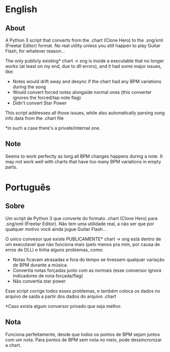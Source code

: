 # English
## About
A Python 3 script that converts from the .chart (Clone Hero) to the .sng/xml (Freetar Editor) format. No real utility unless you still happen to play Guitar Flash, for whatever reason...

The only publicly existing\* chart -> sng is inside a executable that no longer works (at least on my end, due to dll errors), and it had some major issues, like:
* Notes would drift away and desync if the chart had any BPM variations during the song
* Would convert forced notes alongside normal ones (this converter ignores the forced/tap note flag)
* Didn't convert Star Power

This script addresses all those issues, while also automatically parsing song info data from the .chart file

\*in such a case there's a private/internal one.

## Note
Seems to work perfectly as long all BPM changes happens during a note. It may not work well with charts that have too many BPM variations in empty parts.

# Português
## Sobre
Um script de Python 3 que converte do formato .chart (Clone Hero) para .sng/xml (Freetar Editor). Não tem uma utilidade real, a não ser que por qualquer motivo você ainda jogue Guitar Flash...

O unico convesor que existe PUBLICAMENTE\* chart -> sng está dentro de um executavel que não funciona mais (pelo menos pra mim, por causa de erros de DLL) e tinha alguns problemas, como:
* Notas ficavam atrasadas e fora do tempo se tivessem qualquer variação de BPM durante a música.
* Convertia notas forçadas junto com as normais (esse conversor ignora indicadores de nota forçada/flag)
* Não convertia star power

Esse script corrige todos esses problemas, e também coloca os dados no arquivo de saida a partir dos dados do arquivo .chart

\*Caso exista algum conversor privado que seja melhor.

## Nota
Funciona perfeitamente, desde que todos os pontos de BPM sejam juntos com um nota. Para pontos de BPM sem nota no meio, pode dessincronizar a chart.
